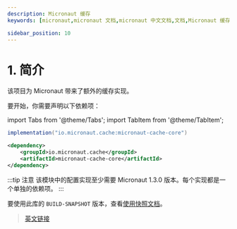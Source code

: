 ```yaml
---
description: Micronaut 缓存
keywords: [micronaut,micronaut 文档,micronaut 中文文档,文档,Micronaut 缓存,缓存,cache,redis,jcache,microstream,infinispan,hazelcast,ehcache]

sidebar_position: 10
---
```


# 1. 简介

该项目为 Micronaut 带来了额外的缓存实现。

要开始，你需要声明以下依赖项：

import Tabs from '@theme/Tabs';
import TabItem from '@theme/TabItem';

<Tabs>
  <TabItem value="Gradle" label="Gradle">

```groovy
implementation("io.micronaut.cache:micronaut-cache-core")
```

  </TabItem>
  <TabItem value="Maven" label="Maven">

```xml
<dependency>
    <groupId>io.micronaut.cache</groupId>
    <artifactId>micronaut-cache-core</artifactId>
</dependency>
```

  </TabItem>
</Tabs>

:::tip 注意
该模块中的配置实现至少需要 Micronaut 1.3.0 版本。每个实现都是一个单独的依赖项。
:::

要使用此库的 `BUILD-SNAPSHOT` 版本，查看[使用快照文档](../core/appendix.html#203-使用快照)。

> [英文链接](https://micronaut-projects.github.io/micronaut-cache/3.5.0/guide/index.html#introduction)

